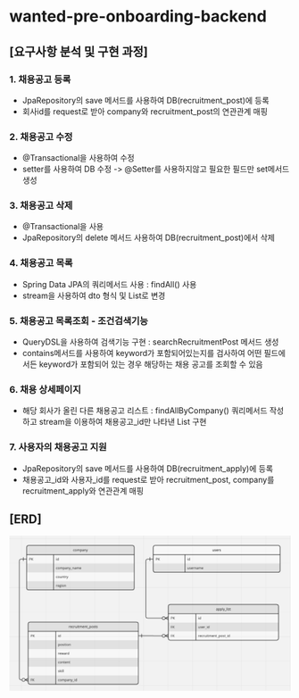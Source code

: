 # wanted-pre-onboarding-backend
## [요구사항 분석 및 구현 과정] 
### 1. 채용공고 등록
   - JpaRepository의 save 메서드를 사용하여 DB(recruitment_post)에 등록
   - 회사id를 request로 받아 company와 recruitment_post의 연관관계 매핑
### 2. 채용공고 수정
   - @Transactional을 사용하여 수정
   - setter를 사용하여 DB 수정 -> @Setter를 사용하지않고 필요한 필드만 set메서드 생성
### 3. 채용공고 삭제
   - @Transactional을 사용
   - JpaRepository의 delete 메서드 사용하여 DB(recruitment_post)에서 삭제
### 4. 채용공고 목록
   - Spring Data JPA의 쿼리메서드 사용 : findAll() 사용
   - stream을 사용하여 dto 형식 및 List로 변경
### 5. 채용공고 목록조회 - 조건검색기능
   - QueryDSL을 사용하여 검색기능 구현 : searchRecruitmentPost 메서드 생성
   - contains메서드를 사용하여 keyword가 포함되어있는지를 검사하여 어떤 필드에서든 keyword가 포함되어 있는 경우 해당하는 채용 공고를 조회할 수 있음
### 6. 채용 상세페이지
   - 해당 회사가 올린 다른 채용공고 리스트 : findAllByCompany() 쿼리메서드 작성하고 stream을 이용하여 채용공고_id만 나타낸 List 구현
### 7. 사용자의 채용공고 지원
   - JpaRepository의 save 메서드를 사용하여 DB(recruitment_apply)에 등록
   - 채용공고_id와 사용자_id를 request로 받아 recruitment_post, company를 recruitment_apply와 연관관계 매핑

## [ERD]
![img.png](img.png)

